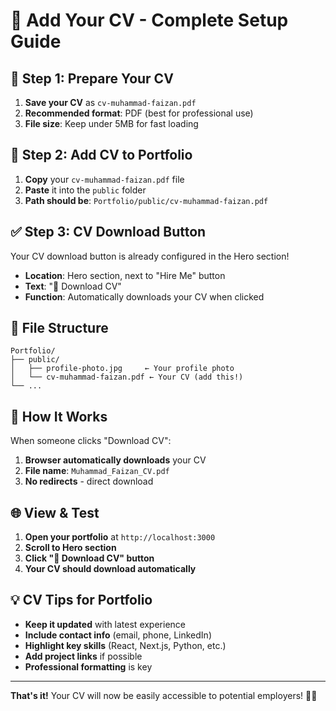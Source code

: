 # 📄 Add Your CV - Complete Setup Guide

## 🚀 **Step 1: Prepare Your CV**
1. **Save your CV** as `cv-muhammad-faizan.pdf`
2. **Recommended format**: PDF (best for professional use)
3. **File size**: Keep under 5MB for fast loading

## 📁 **Step 2: Add CV to Portfolio**
1. **Copy** your `cv-muhammad-faizan.pdf` file
2. **Paste** it into the `public` folder
3. **Path should be**: `Portfolio/public/cv-muhammad-faizan.pdf`

## ✅ **Step 3: CV Download Button**
Your CV download button is already configured in the Hero section!
- **Location**: Hero section, next to "Hire Me" button
- **Text**: "📄 Download CV"
- **Function**: Automatically downloads your CV when clicked

## 🎯 **File Structure**
```
Portfolio/
├── public/
│   ├── profile-photo.jpg     ← Your profile photo
│   └── cv-muhammad-faizan.pdf ← Your CV (add this!)
└── ...
```

## 🔧 **How It Works**
When someone clicks "Download CV":
1. **Browser automatically downloads** your CV
2. **File name**: `Muhammad_Faizan_CV.pdf`
3. **No redirects** - direct download

## 🌐 **View & Test**
1. **Open your portfolio** at `http://localhost:3000`
2. **Scroll to Hero section**
3. **Click "📄 Download CV" button**
4. **Your CV should download automatically**

## 💡 **CV Tips for Portfolio**
- **Keep it updated** with latest experience
- **Include contact info** (email, phone, LinkedIn)
- **Highlight key skills** (React, Next.js, Python, etc.)
- **Add project links** if possible
- **Professional formatting** is key

---

**That's it!** Your CV will now be easily accessible to potential employers! 🎉📄
